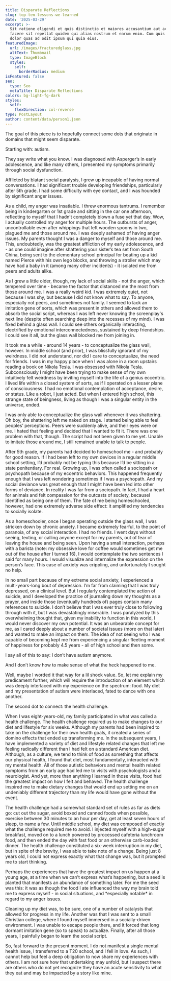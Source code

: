 ```yaml
---
title: Disparate Reflections
slug: top-ten-lessons-we-learned
date: '2025-03-29'
excerpt: >-
  Sit ratione eligendi et quis distinctio et maiores accusantium aut accusamus
  facere sit repellat quidem qui alias nostrum et earum enim. Cum quis sint eos
  dolor quas ad odit ipsum qui quia eius.
featuredImage:
  url: /images/fracturedglass.jpg
  altText: Thumbnail
  type: ImageBlock
  styles:
    self:
      borderRadius: medium
isFeatured: false
seo:
  type: Seo
  metaTitle: Disparate Reflections
colors: bg-light-fg-dark
styles:
  self:
    flexDirection: col-reverse
type: PostLayout
author: content/data/person1.json
---
```

The goal of this piece is to hopefully connect some dots that originate in domains that might seem disparate.

Starting with: autism.

They say write what you know. I was diagnosed with Asperger’s in early adolescence, and like many others, I presented my symptoms primarily through social dysfunction. 

Afflicted by blatant social paralysis, I grew up incapable of having normal conversations. I had significant trouble developing friendships, particularly after 5th grade. I had some difficulty with eye contact, and I was hounded by significant anger issues. 

As a child, my anger was insatiable. I threw enormous tantrums. I remember being in kindergarten or 1st grade and sitting in the car one afternoon, reflecting to myself that I hadn’t completely blown a fuse yet that day. Wow, I actually controlled my anger for multiple hours. The outbursts of anger, uncontrollable even after whippings that left wooden spoons in two, plagued me and those around me. I was deeply ashamed of having anger issues. My parents thought I was a danger to myself and those around me. This, undoubtedly, was the greatest affliction of my early adolescence, and  - as one could imagine after shattering your sister’s tea set from South China, being sent to the elementary school principal for beating up a kid named Pierce with his own lego blocks, and throwing a stroller which may have had a baby in it (among many other incidents) - it isolated me from peers and adults alike.

As I grew a little older, though, my lack of social skills - not the anger, which tempered over time - became the factor that distanced me the most from those around me. I was a really weird kid. I was extremely quiet, not because I was shy, but because I did not know what to say. To anyone, especially not peers, and sometimes not family. I seemed to lack an imitation gene of sorts, which was present in others and allowed them to absorb the social script, whereas I was left never knowing the screenplay's next line (despite often searching deep into the recesses of my mind). I was fixed behind a glass wall. I could see others organically interacting, electrified by emotional interconnectedness, sustained by deep friendships. I could see it all, but the glass wall blocked me from joining in.

It took me a while - around 14 years - to conceptualize the glass wall, however. In middle school (and prior), I was blissfully ignorant of my weirdness. I did not understand, nor did I care to conceptualize, the need for friends. I was in my happy place when I was alone in a room upstairs reading a book on Nikola Tesla. I was obsessed with Nikola Tesla. Subconsciously I might have been trying to make sense of my own intuitively felt weirdness by inviting myself into the life of a genius eccentric. I lived life within a closed system of sorts, as if I operated on a lesser plane of consciousness. I had no emotional contemplation of acceptance, desire, or status. Like a robot, I just acted. But when I entered high school, this strange state of beingness, living as though I was a singular entity in the universe, ended.

I was only able to conceptualize the glass wall whenever it was shattering. Oh boy, the shattering left me naked on stage. I started being able to feel peoples’ perceptions. Peers were suddenly alive, and their eyes were on me. I hated that feeling and decided that I wanted to fit it. There was one problem with that, though. The script had not been given to me yet. Unable to imitate those around me, I still remained unable to talk to people.

After 5th grade, my parents had decided to homeschool me - and probably for good reason. If I had been left to my own devices in a regular middle school setting, I’d probably not be typing this because I’d be sitting in a state penitentiary. For real. Growing up, I was often called a sociopath or psychopath because of my eccentric behaviors. This happened frequently enough that I was left wondering sometimes if I was a psychopath. And my social deviance was great enough that I might have been led into other forms of deviance. In reality I was far from a sociopath. In fact, I had a heart for animals and felt compassion for the outcasts of society, becauseI identified as being one of them. The fate of me being homeschooled, however, had one extremely adverse side effect: it amplified my tendencies to socially isolate. 

As a homeschooler, once I began operating outside the glass wall, I was stricken down by chronic anxiety. I became extremely fearful, to the point of paranoia, of any social interaction. I had no friends. I went days without seeing, texting, or calling anyone except for my parents, out of fear of leaving the house and being seen. Upon having a small interaction, perhaps with a barista (note: my obsessive love for coffee would sometimes get me out of the house after I turned 16), I would contemplate the two sentences I said for many hours. I would visualize and internalize the expression on the person’s face. This case of anxiety was crippling, and unfortunately I sought no help.

In no small part because of my extreme social anxiety, I experienced a multi-years-long bout of depression. I’m far from claiming that I was truly depressed, on a clinical level. But I regularly contemplated the action of suicide, and I developed the practice of journaling down my thoughts as a prayer, and inside those (eventually hundreds of) pages contain many references to suicide. I don’t believe that I was ever truly close to following through with it, but I was devastatingly miserable. I was paralyzed by this overwhelming thought that, given my inability to function in this world, I would never discover my own potential. It was an unbearable concept for me, as I cared deeply about a number of societal issues (more on that later) and wanted to make an impact on them. The idea of not seeing who I was capable of becoming kept me from experiencing a singular fleeting moment of happiness for probably 4.5 years - all of high school and then some.

I say all of this to say: I don’t have autism anymore.

And I don’t know how to make sense of what the heck happened to me.

Well, maybe I worded it that way for a lil shock value. So, let me explain my predicament further, which will require the introduction of an element which was deeply interlaced with my experience on the spectrum: food. My diet and my presentation of autism were interlaced, fated to dance with one another.

The second dot to connect: the health challenge.

When I was eight-years-old, my family participated in what was called a health challenge. The health challenge required us to make changes to our diet and lifestyle for six weeks. Although my parents had been inspired to take on the challenge for their own health goals, it created a series of domino effects that ended up transforming me. In the subsequent years, I have implemented a variety of diet and lifestyle related changes that left me feeling radically different than I had felt on a standard American diet. Although, as a culture, we tend to think of food as something that affects our physical health, I found that diet, most fundamentally, interacted with my mental health. All of those autistic behaviors and mental health related symptoms from an early age had led me to visits with psychologists and a neurologist. And yet, more than anything I learned in those visits, food had the greatest impact on how I felt and behaved. The health challenge inspired me to make dietary changes that would end up setting me on an undeniably different trajectory than my life would have gone without the event.

The health challenge had a somewhat standard set of rules as far as diets go: cut out the sugar, avoid boxed and canned foods when possible, exercise between 30 minutes to an hour per day, get at least seven hours of sleep, to name a few. Until middle school, my diet was composed of exactly what the challenge required me to avoid. I injected myself with a high-sugar breakfast, moved on to a lunch powered by processed cafeteria lunchroom food, and then ended the day with fast food or an otherwise carb-loaded dinner. The health challenge constituted a six-week interruption in my diet, but in spite of the brevity, I was able to take note of a change. Being just 8 years old, I could not express exactly what that change was, but it prompted me to start thinking. 

Perhaps the experiences that have the greatest impact on us happen at a young age, at a time when we can’t express what’s happening, but a seed is planted that manifests an abundance of something later. For me the seed was this: it was as though the food I ate influenced the way my brain told me to express myself - in social situations, and \*especially notable\* in regard to my anger issues.

Cleaning up my diet was, to be sure, one of a number of catalysts that allowed for progress in my life. Another was that I was sent to a small Christian college, where I found myself immersed in a socially-driven environment. I was unable to escape people there, and it forced that long dormant imitation gene (so to speak) to actualize. Finally, after all those years, I painfully began to learn the social script.

So, fast forward to the present moment. I do not manifest a single mental health issue, I transferred to a T20 school, and I fell in love. As such, I cannot help but feel a deep obligation to now share my experiences with others. I am not sure how that undertaking may unfold, but I suspect there are others who do not yet recognize they have an acute sensitivity to what they eat and may be impacted by a story like mine.
